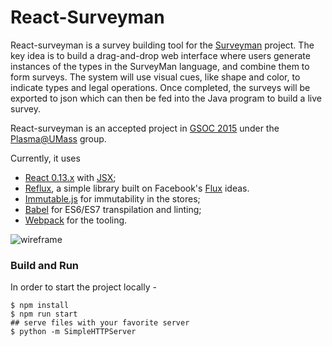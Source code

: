React-Surveyman
===

React-surveyman is a survey building tool for the [Surveyman](https://github.com/SurveyMan/SurveyMan) project. The key idea is to build a drag-and-drop web interface where users generate instances of the types in the SurveyMan language, and combine them to form surveys. The system will use visual cues, like shape and color, to indicate types and legal operations. Once completed, the surveys will be exported to json which can then be fed into the Java program to build a live survey.

React-surveyman is an accepted project in [GSOC 2015](https://www.google-melange.com/gsoc/homepage/google/gsoc2015) under the [Plasma@UMass](http://plasma.cs.umass.edu/) group.

Currently, it uses
* [React 0.13.x](http://facebook.github.io/react/) with [JSX](https://facebook.github.io/jsx/);
* [Reflux](https://github.com/spoike/refluxjs), a simple library built on Facebook's [Flux](http://facebook.github.io/react/blog/2014/05/06/flux.html) ideas.
* [Immutable.js](http://facebook.github.io/immutable-js/) for immutability in the stores;
* [Babel](https://babeljs.io/) for ES6/ES7 transpilation and linting;
* [Webpack](http://webpack.github.io/) for the tooling.

![wireframe](http://i.imgur.com/LlAR6HW.png)

### Build and Run
In order to start the project locally - 
```
$ npm install 
$ npm run start
## serve files with your favorite server
$ python -m SimpleHTTPServer
```
